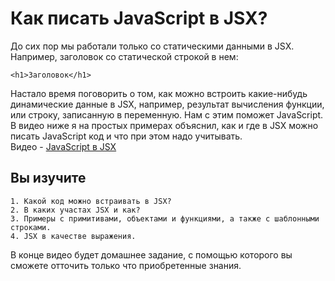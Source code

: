 # Как писать JavaScript в JSX?
До сих пор мы работали только со статическими данными в JSX. Например, заголовок со статической строкой в нем:
```
<h1>Заголовок</h1>
```
Настало время поговорить о том, как можно встроить какие-нибудь динамические данные в JSX, например, результат вычисления функции, или строку, записанную в переменную. 
Нам с этим поможет JavaScript. В видео ниже я на простых примерах объяснил, как и где в JSX можно писать JavaScript код и что при этом надо учитывать.  
Видео - [JavaScript в JSX](https://youtu.be/4PHQ351vfCA)
## Вы изучите
```
1. Какой код можно встраивать в JSX?
2. В каких участах JSX и как?
3. Примеры с примитивами, объектами и функциями, а также с шаблонными строками.
4. JSX в качестве выражения.
```  
В конце видео будет домашнее задание, с помощью которого вы сможете отточить только что приобретенные знания.
